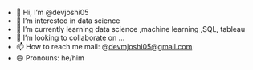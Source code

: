 - 👋 Hi, I’m @devjoshi05
- 👀 I’m interested in data science 
- 🌱 I’m currently learning data science ,machine learning ,SQL, tableau 
- 💞️ I’m looking to collaborate on ...
- 📫 How to reach me mail: @devmjoshi05@gmail.com 
- 😄 Pronouns: he/him

<!---
devjoshi05/devjoshi05 is a ✨ special ✨ repository because its `README.md` (this file) appears on your GitHub profile.
You can click the Preview link to take a look at your changes.
--->
